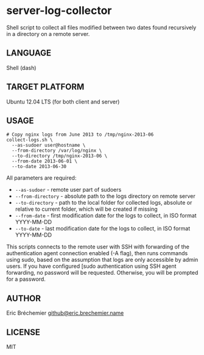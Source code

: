 server-log-collector
====================

Shell script to collect all files modified between two dates
found recursively in a directory on a remote server.

## LANGUAGE ##

Shell (dash)

## TARGET PLATFORM ##

Ubuntu 12.04 LTS (for both client and server)

## USAGE ##

    # Copy nginx logs from June 2013 to /tmp/nginx-2013-06
    collect-logs.sh \
      --as-sudoer user@hostname \
      --from-directory /var/log/nginx \
      --to-directory /tmp/nginx-2013-06 \
      --from-date 2013-06-01 \
      --to-date 2013-06-30

All parameters are required:

  * `--as-sudoer` - remote user part of sudoers
  * `--from-directory` - absolute path to the logs directory on remote server
  * `--to-directory` - path to the local folder for collected logs,
                       absolute or relative to current folder,
                       which will be created if missing
  * `--from-date` - first modification date for the logs to collect,
                    in ISO format YYYY-MM-DD
  * `--to-date` - last modification date for the logs to collect,
                  in ISO format YYYY-MM-DD

This scripts connects to the remote user with SSH with forwarding of the
authentication agent connection enabled (-A flag), then runs commands using
sudo, based on the assumption that logs are only accessible by admin users.
If you have configured [sudo authentication using SSH agent forwarding, no
password will be requested. Otherwise, you will be prompted for a password.

## AUTHOR ##

Eric Bréchemier <github@eric.brechemier.name>

## LICENSE ##

MIT
